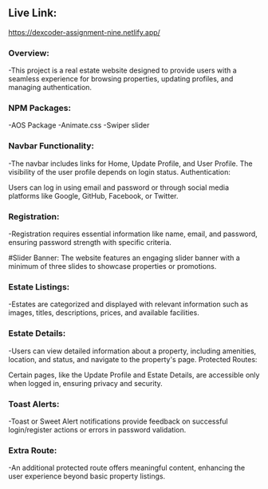 ## Live Link:

https://dexcoder-assignment-nine.netlify.app/

### Overview: <br />

-This project is a real estate website designed to provide users with a seamless experience for browsing properties, updating profiles, and managing authentication.

### NPM Packages:

-AOS Package
-Animate.css
-Swiper slider

### Navbar Functionality: <br />

-The navbar includes links for Home, Update Profile, and User Profile. The visibility of the user profile depends on login status.
Authentication:

Users can log in using email and password or through social media platforms like Google, GitHub, Facebook, or Twitter.

### Registration: <br />

-Registration requires essential information like name, email, and password, ensuring password strength with specific criteria.

#Slider Banner:
The website features an engaging slider banner with a minimum of three slides to showcase properties or promotions.

### Estate Listings: <br />

-Estates are categorized and displayed with relevant information such as images, titles, descriptions, prices, and available facilities.

### Estate Details: <br />

-Users can view detailed information about a property, including amenities, location, and status, and navigate to the property's page.
Protected Routes:

Certain pages, like the Update Profile and Estate Details, are accessible only when logged in, ensuring privacy and security.

### Toast Alerts: <br />

-Toast or Sweet Alert notifications provide feedback on successful login/register actions or errors in password validation.

### Extra Route: <br />

-An additional protected route offers meaningful content, enhancing the user experience beyond basic property listings.
